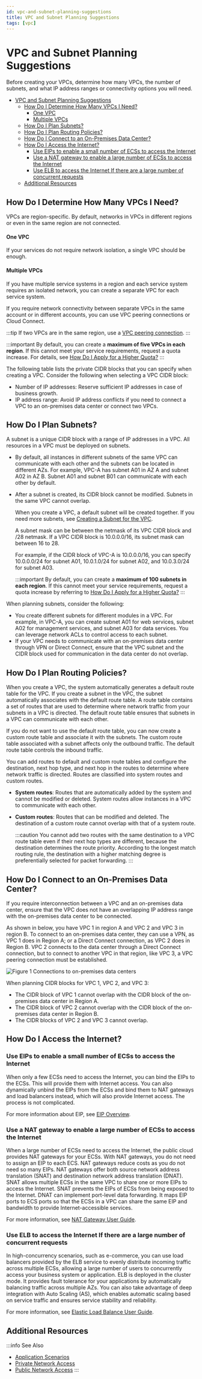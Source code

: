 ```yaml
---
id: vpc-and-subnet-planning-suggestions
title: VPC and Subnet Planning Suggestions
tags: [vpc]
---
```


# VPC and Subnet Planning Suggestions 

Before creating your VPCs, determine how many VPCs, the number of
subnets, and what IP address ranges or connectivity options you will
need.

- [VPC and Subnet Planning Suggestions](#vpc-and-subnet-planning-suggestions)
  - [How Do I Determine How Many VPCs I Need?](#how-do-i-determine-how-many-vpcs-i-need)
      - [One VPC](#one-vpc)
      - [Multiple VPCs](#multiple-vpcs)
  - [How Do I Plan Subnets?](#how-do-i-plan-subnets)
  - [How Do I Plan Routing Policies?](#how-do-i-plan-routing-policies)
  - [How Do I Connect to an On-Premises Data Center?](#how-do-i-connect-to-an-on-premises-data-center)
  - [How Do I Access the Internet?](#how-do-i-access-the-internet)
    - [Use EIPs to enable a small number of ECSs to access the Internet](#use-eips-to-enable-a-small-number-of-ecss-to-access-the-internet)
    - [Use a NAT gateway to enable a large number of ECSs to access the Internet](#use-a-nat-gateway-to-enable-a-large-number-of-ecss-to-access-the-internet)
    - [Use ELB to access the Internet If there are a large number of concurrent requests](#use-elb-to-access-the-internet-if-there-are-a-large-number-of-concurrent-requests)
  - [Additional Resources](#additional-resources)

## How Do I Determine How Many VPCs I Need?

VPCs are region-specific. By default, networks in VPCs in different
regions or even in the same region are not connected.

#### One VPC

If your services do not require network isolation, a single VPC
should be enough.

#### Multiple VPCs

If you have multiple service systems in a region and each service system
requires an isolated network, you can create a separate VPC for each
service system.

If you require network connectivity between separate VPCs in the same
account or in different accounts, you can use VPC peering connections or
Cloud Connect.

:::tip
If two VPCs are in the same region, use a [VPC peering
connection](https://docs.otc.t-systems.com/virtual-private-cloud/umn/vpc_peering_connection/vpc_peering_connection_overview.html).
:::

:::important
By default, you can create a **maximum of five VPCs in each region**. If
this cannot meet your service requirements, request a quota increase.
For details, see [How Do I Apply for a Higher
Quota?](https://docs.otc.t-systems.com/virtual-private-cloud/umn/faq/general_questions/what_is_a_quota.html)
:::

The following table lists the private CIDR blocks that you can specify
when creating a VPC. Consider the following when selecting a VPC CIDR
block:

- Number of IP addresses: Reserve sufficient IP addresses in case of
    business growth.
- IP address range: Avoid IP address conflicts if you need to connect
    a VPC to an on-premises data center or connect two VPCs.

<!-- `Table 1 <bestpractice_0002__en-us_topic_0167202536_en-us_topic_0119408804_en-us_topic_0118499040_table3240172772213>`{.interpreted-text
role="ref"} lists the supported VPC CIDR blocks.

::: {#bestpractice_0002__en-us_topic_0167202536_en-us_topic_0119408804_en-us_topic_0118499040_table3240172772213}
  ------------------------------------------------------------------------------
  VPC CIDR Block      IP Address Range              Maximum Number of IP
                                                    Addresses
  ------------------- ----------------------------- ----------------------------
  10.0.0.0/8-24       10.0.0.0-10.255.255.255       2\^24-2=16777214

  172.16.0.0/12-24    172.16.0.0-172.31.255.255     2\^20-2=1048574

  192.168.0.0/16-24   192.168.0.0-192.168.255.255   2\^16-2=65534
  ------------------------------------------------------------------------------

  : **Table 1** VPC CIDR blocks
::: -->

## How Do I Plan Subnets?

A subnet is a unique CIDR block with a range of IP addresses in a VPC.
All resources in a VPC must be deployed on subnets.

- By default, all instances in different subnets of the same VPC can
    communicate with each other and the subnets can be located in
    different AZs. For example, VPC-A has subnet A01 in AZ A and subnet
    A02 in AZ B. Subnet A01 and subnet B01 can communicate with each
    other by default.

- After a subnet is created, its CIDR block cannot be modified.
    Subnets in the same VPC cannot overlap.

    When you create a VPC, a default subnet will be created together. If
    you need more subnets, see [Creating a Subnet for the
    VPC](https://docs.otc.t-systems.com/virtual-private-cloud/umn/vpc_and_subnet/subnet/creating_a_subnet_for_the_vpc.html).

    A subnet mask can be between the netmask of its VPC CIDR block and
    /28 netmask. If a VPC CIDR block is 10.0.0.0/16, its subnet mask can
    between 16 to 28.

    For example, if the CIDR block of VPC-A is 10.0.0.0/16, you can
    specify 10.0.0.0/24 for subnet A01, 10.0.1.0/24 for subnet A02, and
    10.0.3.0/24 for subnet A03.

    :::important
    By default, you can create a **maximum of 100 subnets in each region**.
    If this cannot meet your service requirements, request a quota
    increase by referring to [How Do I Apply for a Higher
    Quota?](https://docs.otc.t-systems.com/virtual-private-cloud/umn/faq/general_questions/what_is_a_quota.html)
    :::

When planning subnets, consider the following:

- You create different subnets for different modules in a VPC. For
    example, in VPC-A, you can create subnet A01 for web services,
    subnet A02 for management services, and subnet A03 for data
    services. You can leverage network ACLs to control access to each
    subnet.
- If your VPC needs to communicate with an on-premises data center
    through VPN or Direct Connect, ensure that the VPC subnet and the
    CIDR block used for communication in the data center do not overlap.

## How Do I Plan Routing Policies?

When you create a VPC, the system automatically generates a default
route table for the VPC. If you create a subnet in the VPC, the subnet
automatically associates with the default route table. A route table
contains a set of routes that are used to determine where network
traffic from your subnets in a VPC is directed. The default route table
ensures that subnets in a VPC can communicate with each other.

If you do not want to use the default route table, you can now create a
custom route table and associate it with the subnets. The custom route
table associated with a subnet affects only the outbound traffic. The
default route table controls the inbound traffic.

You can add routes to default and custom route tables and configure the
destination, next hop type, and next hop in the routes to determine
where network traffic is directed. Routes are classified into system
routes and custom routes.

- **System routes**: Routes that are automatically added by the system and
    cannot be modified or deleted. System routes allow instances in a
    VPC to communicate with each other.

- **Custom routes**: Routes that can be modified and deleted. The
    destination of a custom route cannot overlap with that of a system
    route.

    :::caution
    You cannot add two routes with the same destination to a VPC route
    table even if their next hop types are different, because the
    destination determines the route priority. According to the longest
    match routing rule, the destination with a higher matching degree is
    preferentially selected for packet forwarding.
    :::

## How Do I Connect to an On-Premises Data Center?

If you require interconnection between a VPC and an on-premises data
center, ensure that the VPC does not have an overlapping IP address
range with the on-premises data center to be connected.

As shown in below, you have VPC 1 in region A and VPC 2 and VPC 3 in region B.
To connect to an on-premises data center, they can use a VPN, as VPC 1
does in Region A; or a Direct Connect connection, as VPC 2 does in
Region B. VPC 2 connects to the data center through a Direct Connect
connection, but to connect to another VPC in that region, like VPC 3, a
VPC peering connection must be established.

![**Figure 1** Connections to on-premises data
centers](/img/docs/best-practices/networking/virtual-private-cloud/en-us_image_0287297889.png)

When planning CIDR blocks for VPC 1, VPC 2, and VPC 3:

- The CIDR block of VPC 1 cannot overlap with the CIDR block of the
    on-premises data center in Region A.
- The CIDR block of VPC 2 cannot overlap with the CIDR block of the
    on-premises data center in Region B.
- The CIDR blocks of VPC 2 and VPC 3 cannot overlap.

## How Do I Access the Internet?

### Use EIPs to enable a small number of ECSs to access the Internet

When only a few ECSs need to access the Internet, you can bind the EIPs
to the ECSs. This will provide them with Internet access. You can also
dynamically unbind the EIPs from the ECSs and bind them to NAT gateways
and load balancers instead, which will also provide Internet access. The
process is not complicated.

For more information about EIP, see [EIP
Overview](https://docs.otc.t-systems.com/elastic-ip/umn/service_overview/index.html).

### Use a NAT gateway to enable a large number of ECSs to access the Internet

When a large number of ECSs need to access the Internet, the public
cloud provides NAT gateways for your ECSs. With NAT gateways, you do not
need to assign an EIP to each ECS. NAT gateways reduce costs as you do
not need so many EIPs. NAT gateways offer both source network address
translation (SNAT) and destination network address translation (DNAT).
SNAT allows multiple ECSs in the same VPC to share one or more EIPs to
access the Internet. SNAT prevents the EIPs of ECSs from being exposed
to the Internet. DNAT can implement port-level data forwarding. It maps
EIP ports to ECS ports so that the ECSs in a VPC can share the same EIP
and bandwidth to provide Internet-accessible services.

For more information, see [NAT Gateway User
Guide](https://docs.otc.t-systems.com/nat-gateway/umn/).

### Use ELB to access the Internet If there are a large number of concurrent requests

In high-concurrency scenarios, such as e-commerce, you can use load
balancers provided by the ELB service to evenly distribute incoming
traffic across multiple ECSs, allowing a large number of users to
concurrently access your business system or application. ELB is deployed
in the cluster mode. It provides fault tolerance for your applications
by automatically balancing traffic across multiple AZs. You can also
take advantage of deep integration with Auto Scaling (AS), which enables
automatic scaling based on service traffic and ensures service stability
and reliability.

For more information, see [Elastic Load Balance User
Guide](https://docs.otc.t-systems.com/elastic-load-balancing/umn/).

## Additional Resources

:::info See Also
- [Application
    Scenarios](https://docs.otc.t-systems.com/virtual-private-cloud/umn/service_overview/application_scenarios.html)
- [Private Network
    Access](https://support.huaweicloud.com/intl/en-us/bestpractice-vpc/bestpractice_0007.html)
- [Public Network
    Access](https://support.huaweicloud.com/intl/en-us/bestpractice-vpc/bestpractice_0004.html)
:::